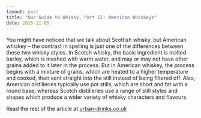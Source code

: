 ```yaml
---
layout: post
title: "Our Guide to Whisky, Part II: American Whiskeys"
date: 2015-11-05
---
```

You might have noticed that we talk about Scottish whisky, but American whiskey – the contrast in spelling is just one of the differences between these two whisky styles. In Scotch whisky, the basic ingredient is malted barley, which is mashed with warm water, and may or may not have other grains added to it later in the process. But in American whiskey, the process begins with a mixture of grains, which are heated to a higher temperature and cooked, then sent straight into the still instead of being filtered off. Also, American distilleries typically use pot stills, which are short and fat with a round base, whereas Scotch distilleries use a range of still styles and shapes which produce a wider variety of whisky characters and flavours.

Read the rest of the article at [urban-drinks.co.uk](http://www.urban-drinks.co.uk/blog/our-guide-to-whisky-part-ii-american-whiskeys/)
